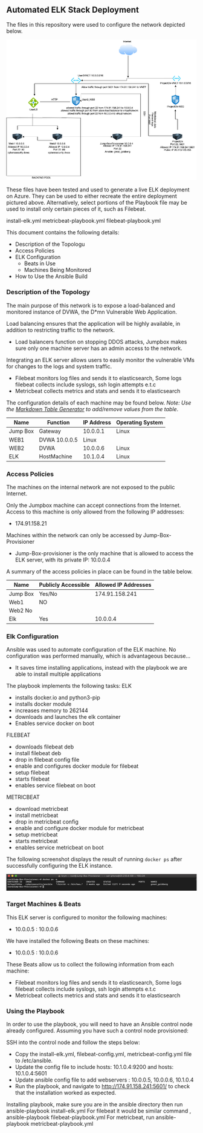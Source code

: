## Automated ELK Stack Deployment

The files in this repository were used to configure the network depicted below.

![Elk cloud](Diagrams/ELKCLOUD.png)

These files have been tested and used to generate a live ELK deployment on Azure. They can be used to either recreate the entire deployment pictured above. Alternatively, select portions of the Playbook file may be used to install only certain pieces of it, such as Filebeat.

install-elk.yml
metricbeat-playbook.yml
filebeat-playbook.yml


This document contains the following details:
- Description of the Topologu
- Access Policies
- ELK Configuration
  - Beats in Use
  - Machines Being Monitored
- How to Use the Ansible Build


### Description of the Topology

The main purpose of this network is to expose a load-balanced and monitored instance of DVWA, the D*mn Vulnerable Web Application.

Load balancing ensures that the application will be highly available, in addition to restricting traffic to the network.
- Load balancers function on stopping DDOS attacks, Jumpbox makes sure only one machine server has an admin access to the network.

Integrating an ELK server allows users to easily monitor the vulnerable VMs for changes to the logs and system traffic.
- Filebeat monitors log files and sends it to elasticsearch, Some logs filebeat collects include syslogs, ssh login attempts e.t.c
- Metricbeat collects metrics and stats and sends it to elasticsearch

The configuration details of each machine may be found below.
_Note: Use the [Markdown Table Generator](http://www.tablesgenerator.com/markdown_tables) to add/remove values from the table_.

| Name     | Function  | IP Address | Operating System |
|----------|---------- |------------|------------------|
| Jump Box | Gateway   | 10.0.0.1   | Linux            |
| WEB1     |  DVWA       10.0.0.5   | Linux            |
| WEB2     |  DVWA     | 10.0.0.6   | Linux            |
| ELK      |HostMachine| 10.1.0.4   | Linux            |

### Access Policies

The machines on the internal network are not exposed to the public Internet. 

Only the Jumpbox machine can accept connections from the Internet. Access to this machine is only allowed from the following IP addresses:
- 174.91.158.21

Machines within the network can only be accessed by Jump-Box-Provisioner
- Jump-Box-provisioner is the only machine that is allowed to access the ELK server, with its private IP: 10.0.0.4

A summary of the access policies in place can be found in the table below.

| Name     | Publicly Accessible | Allowed IP Addresses |
|----------|---------------------|----------------------|
| Jump Box | Yes/No              | 174.91.158.241       |
| Web1     | NO                  |                      |
| Web2       No
  Elk      | Yes                 | 10.0.0.4             |

### Elk Configuration

Ansible was used to automate configuration of the ELK machine. No configuration was performed manually, which is advantageous because...
- It saves time installing applications, instead with the playbook we are able to install multiple applications

The playbook implements the following tasks:
ELK 
-  installs docker.io and python3-pip
-  installs docker module
-  increases memory to 262144
-  downloads and launches the elk container
-  Enables service docker on boot

FILEBEAT
-  downloads filebeat deb
-  install filebeat deb
-  drop in filebeat config file
-  enable and configures docker module for filebeat
-  setup filebeat
-  starts filebeat
-  enables service filebeat on boot

METRICBEAT
-  download metricbeat
-  install metricbeat 
-  drop in metricbeat config
-  enable and configure docker module for metricbeat
-  setup metricbeat
-  starts metricbeat
-  enables service metricbeat on boot

The following screenshot displays the result of running `docker ps` after successfully configuring the ELK instance.

![ps-a](Diagrams/ps-a.png)

### Target Machines & Beats
This ELK server is configured to monitor the following machines:
- 10.0.0.5 : 10.0.0.6

We have installed the following Beats on these machines:
- 10.0.0.5 : 10.0.0.6

These Beats allow us to collect the following information from each machine:
- Filebeat monitors log files and sends it to elasticsearch, Some logs filebeat collects include syslogs, ssh login attempts e.t.c
- Metricbeat collects metrics and stats and sends it to elasticsearch


### Using the Playbook
In order to use the playbook, you will need to have an Ansible control node already configured. Assuming you have such a control node provisioned: 

SSH into the control node and follow the steps below:
- Copy the install-elk.yml, filebeat-config.yml, metricbeat-config.yml file to /etc/ansible.
- Update the config file to include hosts: 10.1.0.4:9200 and hosts: 10.1.0.4:5601
- Update ansible config file to add webservers : 10.0.0.5, 10.0.0.6, 10.1.0.4
- Run the playbook, and navigate to http://174.91.158.241:5601/ to check that the installation worked as expected.

Installing playbook, make sure you are in the ansible directory then run ansible-playbook install-elk.yml
For filebeat it would be similar command , ansible-playbook filebeat-playbook.yml
For metricbeat, run ansible-playbook metricbeat-playbook.yml
